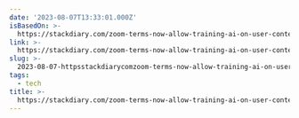 ```yaml
---
date: '2023-08-07T13:33:01.000Z'
isBasedOn: >-
  https://stackdiary.com/zoom-terms-now-allow-training-ai-on-user-content-with-no-opt-out/
link: >-
  https://stackdiary.com/zoom-terms-now-allow-training-ai-on-user-content-with-no-opt-out/
slug: >-
  2023-08-07-httpsstackdiarycomzoom-terms-now-allow-training-ai-on-user-content-with-no-opt-out
tags:
  - tech
title: >-
  https://stackdiary.com/zoom-terms-now-allow-training-ai-on-user-content-with-no-opt-out/
---
```



